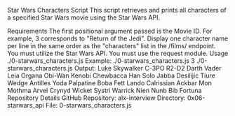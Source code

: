 Star Wars Characters Script
This script retrieves and prints all characters of a specified Star Wars movie using the Star Wars API.

Requirements
The first positional argument passed is the Movie ID. For example, 3 corresponds to "Return of the Jedi".
Display one character name per line in the same order as the "characters" list in the /films/ endpoint.
You must utilize the Star Wars API.
You must use the request module.
Usage
./0-starwars_characters.js <Movie ID>
Example:
./0-starwars_characters.js 3
./0-starwars_characters.js
Output:
Luke Skywalker
C-3PO
R2-D2
Darth Vader
Leia Organa
Obi-Wan Kenobi
Chewbacca
Han Solo
Jabba Desilijic Tiure
Wedge Antilles
Yoda
Palpatine
Boba Fett
Lando Calrissian
Ackbar
Mon Mothma
Arvel Crynyd
Wicket Systri Warrick
Nien Nunb
Bib Fortuna
Repository Details
GitHub Repository: alx-interview
Directory: 0x06-starwars_api
File: 0-starwars_characters.js
